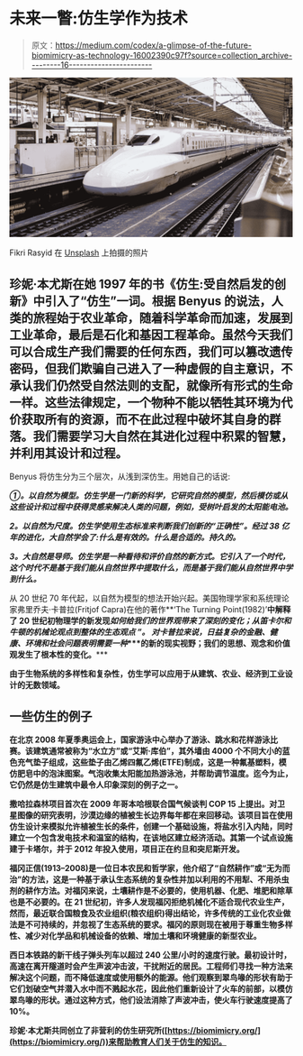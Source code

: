 # 未来一瞥:仿生学作为技术

> 原文：<https://medium.com/codex/a-glimpse-of-the-future-biomimicry-as-technology-16002390c97f?source=collection_archive---------16----------------------->

![](img/2dd3c088dc500be72afc8f327e59cded.png)

Fikri Rasyid 在 [Unsplash](https://unsplash.com/?utm_source=unsplash&utm_medium=referral&utm_content=creditCopyText) 上拍摄的照片

## 珍妮·本尤斯在她 1997 年的书《仿生:受自然启发的创新》中引入了“仿生”一词。根据 Benyus 的说法，人类的旅程始于农业革命，随着科学革命而加速，发展到工业革命，最后是石化和基因工程革命。虽然今天我们可以合成生产我们需要的任何东西，我们可以篡改遗传密码，但我们欺骗自己进入了一种虚假的自主意识，不承认我们仍然受自然法则的支配，就像所有形式的生命一样。这些法律规定，一个物种不能以牺牲其环境为代价获取所有的资源，而不在此过程中破坏其自身的群落。我们需要学习大自然在其进化过程中积累的智慧，并利用其设计和过程。

Benyus 将仿生分为三个层次，从浅到深仿生。用她自己的话说:

***①。以自然为模型。仿生学是一门新的科学，它研究自然的模型，然后模仿或从这些设计和过程中获得灵感来解决人类的问题，例如，受树叶启发的太阳能电池。***

***2。以自然为尺度。仿生学使用生态标准来判断我们创新的“正确性”。经过 38 亿年的进化，大自然学会了:什么是有效的。什么是合适的。持久的。***

***3。大自然是导师。仿生学是一种看待和评价自然的新方式。它引入了一个时代，这个时代不是基于我们能从自然世界中提取什么，而是基于我们能从自然世界中学到什么。***

从 20 世纪 70 年代起，以自然为模型的想法开始兴起。美国物理学家和系统理论家弗里乔夫·卡普拉(Fritjof Capra)在他的著作**‘The Turning Point(1982)’**中解释了 20 世纪初物理学的新发现****如何给我们的世界观带来了深刻的变化；从笛卡尔和牛顿的机械论观点到整体的生态观点*** *”。*
对卡普拉来说，日益复杂的金融、健康、环境和社会问题表明需要一种****的新的现实视野；我们的思想、观念和价值观发生了根本性的变化。*****

**由于生物系统的多样性和复杂性，仿生学可以应用于从建筑、农业、经济到工业设计的无数领域。**

## **一些仿生的例子**

**在北京 2008 年夏季奥运会上，国家游泳中心举办了游泳、跳水和花样游泳比赛。该建筑通常被称为“水立方”或“艾斯·库伯”，其外墙由 4000 个不同大小的蓝色充气垫子组成，这些垫子由乙烯四氟乙烯(ETFE)制成，这是一种氟基塑料，模仿肥皂中的泡沫图案。气泡收集太阳能加热游泳池，并帮助调节温度。迄今为止，它仍然是仿生建筑中最令人印象深刻的例子之一。**

**撒哈拉森林项目首次在 2009 年哥本哈根联合国气候谈判 COP 15 上提出。对卫星图像的研究表明，沙漠边缘的植被生长边界每年都在来回移动。该项目旨在使用仿生设计来模拟允许植被生长的条件，创建一个基础设施，将盐水引入内陆，同时建立一个包含发电技术和温室的结构，在该地区建立经济活动。其第一个试点设施建于卡塔尔，并于 2012 年投入使用，项目正在约旦和突尼斯开发。**

**福冈正信(1913–2008)是一位日本农民和哲学家，他介绍了“自然耕作”或“无为而治”的方法，这是一种基于承认生态系统的复杂性并加以利用的不用犁、不用杀虫剂的耕作方法。对福冈来说，土壤耕作是不必要的，使用机器、化肥、堆肥和除草也是不必要的。在 21 世纪初，许多人发现福冈拒绝机械化不适合现代农业生产，然而，最近联合国粮食及农业组织(粮农组织)得出结论，许多传统的工业化农业做法是不可持续的，并忽视了生态系统的要求。福冈的原则现在被用于尊重生物多样性、减少对化学品和机械设备的依赖、增加土壤和环境健康的新型农业。**

**西日本铁路的新干线子弹头列车以超过 240 公里/小时的速度行驶。最初设计时，高速在离开隧道时会产生声波冲击波，干扰附近的居民。工程师们寻找一种方法来解决这个问题，而不降低速度或使用额外的能源。他们观察到翠鸟喙的形状有助于它们划破空气并潜入水中而不溅起水花，因此他们重新设计了火车的前部，以模仿翠鸟喙的形状。通过这种方式，他们设法消除了声波冲击，使火车行驶速度提高了 10%。**

**珍妮·本尤斯共同创立了非营利的仿生研究所([https://biomimicry.org/](https://biomimicry.org/))来帮助教育人们关于仿生的知识。**